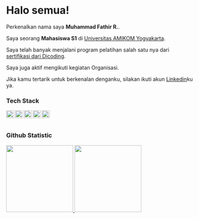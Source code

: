 # Halo semua! 

Perkenalkan nama saya **Muhammad Fathir R.**.<br>

Saya seorang **Mahasiswa S1** di [Universitas AMIKOM Yogyakarta](https://home.amikom.ac.id/).<br>

Saya telah banyak menjalani program pelatihan salah satu nya dari [sertifikasi dari Dicoding](https://www.dicoding.com/certificates/JLX12KE0GZ72).<br>

Saya juga aktif mengikuti kegiatan Organisasi.<br>

Jika kamu tertarik untuk berkenalan denganku, silakan ikuti akun [Linkedin](https://www.linkedin.com/in/muhammad-fathirr-3481b129a/)ku ya.

### Tech Stack
  <a href="#"><img align="left" alt="JavaScript" title="JavaScript" width="21px" src="https://upload.wikimedia.org/wikipedia/commons/9/99/Unofficial_JavaScript_logo_2.svg" /></a>
  <a href="https://nodejs.org/"><img align="left" alt="NodeJS" title="NodeJS" width="21px" src="https://seeklogo.com/images/N/nodejs-logo-FBE122E377-seeklogo.com.png" /></a>
  <a href="https://reactjs.org/"><img align="left" alt="React" title="React" width="21px" src="https://cdn.worldvectorlogo.com/logos/react-2.svg" /></a>
  <a href="https://hapi.dev/"><img align="left" alt="Hapi" title="Hapi (NodeJS HTTP Framework)" width="21px" src="https://avatars.githubusercontent.com/u/3774533?s=200&v=4" /></a>
  <a href="https://nextjs.org/"><img align="left" alt="Next" title="Next (React SSR Framework)" width="21px" src="https://iconape.com/wp-content/files/gm/82643/svg/next-js.svg" /></a>
  <br>
  <br>
  
### Github Statistic
<p align="left">
<a href="https://github.com/mhmmadfthr">
  <img height="180em" src="https://github-readme-stats-eight-theta.vercel.app/api?username=mhmmadfthr&show_icons=true&theme=algolia&include_all_commits=true&count_private=true"/>
  <img height="180em" src="https://github-readme-stats-eight-theta.vercel.app/api/top-langs/?username=penuliscode&layout=compact&layout=compact&theme=algolia"/>
</a>
</p>
